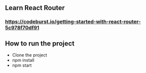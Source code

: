 ## Learn React Router

### https://codeburst.io/getting-started-with-react-router-5c978f70df91

## How to run the project

- Clone the project
- npm install
- npm start
